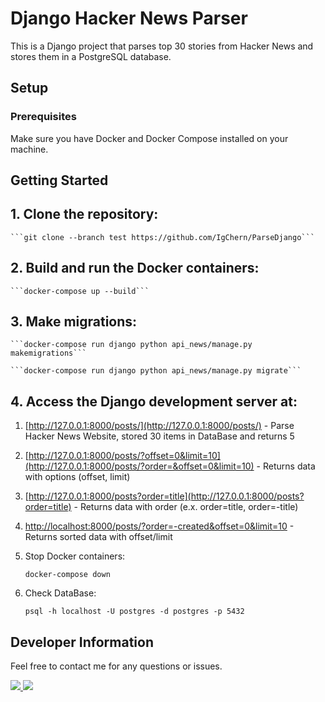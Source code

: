 # Django Hacker News Parser

This is a Django project that parses top 30 stories from Hacker News and stores them in a PostgreSQL database.

## Setup

### Prerequisites

Make sure you have Docker and Docker Compose installed on your machine.

## Getting Started

## 1. Clone the repository:

    ```git clone --branch test https://github.com/IgChern/ParseDjango```

## 2. Build and run the Docker containers:

    ```docker-compose up --build```

## 3. Make migrations:

    ```docker-compose run django python api_news/manage.py makemigrations```

    ```docker-compose run django python api_news/manage.py migrate```

## 4. Access the Django development server at:  
1. [http://127.0.0.1:8000/posts/](http://127.0.0.1:8000/posts/) - Parse Hacker News Website, stored 30 items in DataBase and returns 5  
2. [http://127.0.0.1:8000/posts/?offset=0&limit=10](http://127.0.0.1:8000/posts/?order=&offset=0&limit=10) - Returns data with options (offset, limit)  
3. [http://127.0.0.1:8000/posts?order=title](http://127.0.0.1:8000/posts?order=title) - Returns data with order (e.x. order=title, order=-title)  
4. [http://localhost:8000/posts/?order=-created&offset=0&limit=10](http://localhost:8000/posts/?order=-created&offset=0&limit=10) - Returns sorted data with offset/limit  

5. Stop Docker containers:

    ```docker-compose down```

6. Check DataBase:

    ```psql -h localhost -U postgres -d postgres -p 5432```


## Developer Information

Feel free to contact me for any questions or issues.

<a href="https://t.me/Igareokay" >
<img src="https://img.shields.io/badge/Telegram-2CA5E0?style=for-the-badge&logo=telegram&logoColor=white"/>
</a>
<a href="mailto:igchern95@gmail.com" >
<img src="https://img.shields.io/badge/Gmail-D14836?style=for-the-badge&logo=gmail&logoColor=white"/>
</a>